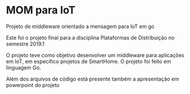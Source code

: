 # MOM para IoT
 Projeto de middleware orientado a mensagem para IoT em go

Este foi o projeto final para a disciplina Plataformas de Distribuição no semestre 2019.1

O projeto teve como objetivo desenvolver um middleware para aplicações em IoT, em específico projetos de SmartHome. O projeto foi feito em linguagem Go.

Além dos arquivos de código está presente também a apresentação em powerpoint do projeto